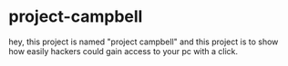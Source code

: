 # project-campbell
hey, this project is named "project campbell" and this project is to show how easily hackers could gain access to your pc with a click.
